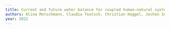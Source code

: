 ```yaml
---
title: Current and future water balance for coupled human-natural systems – Insights from a glacierized catchment in Peru
authors: Alina Motschmann, Claudia Teutsch, Christian Huggel, Jochen Seidel, Christian D. León, Randy Muñoz, Jessica Sienel, Fabian Drenkhan, Wolfgang Weimer-Jehle
year: 2022
---
```



